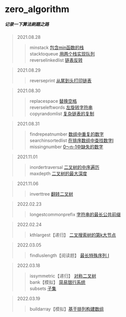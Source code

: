 # zero_algorithm

##### 记录一下算法刷题之路

> 2021.08.28
>> minstack [包含min函数的栈](https://github.com/Bikatoo/zero_algorithm/tree/master/minstack)   
>> stacktoqueue [用两个栈实现队列](https://github.com/Bikatoo/zero_algorithm/tree/master/stacktoqueue)   
>> reverselinkedlist [链表反转](https://github.com/Bikatoo/zero_algorithm/tree/master/reverselinkedlist)   

> 2021.08.29
>> reverseprint [从尾到头打印链表](https://github.com/Bikatoo/zero_algorithm/tree/master/reverseprint)

> 2021.08.30
>> replacespace [替换空格](https://github.com/Bikatoo/zero_algorithm/tree/master/replacespace)   
>> reverseleftwords [左旋转字符串](https://github.com/Bikatoo/zero_algorithm/tree/master/reverseleftwords)   
>> copyrandomlist [复杂链表的复制](https://github.com/Bikatoo/zero_algorithm/tree/master/copyrandomlist)   

> 2021.08.31
>> findrepeatnumber [数组中重复的数字](https://github.com/Bikatoo/zero_algorithm/tree/master/findrepeatnumber)   
>> searchinsortedlist [在排序数组中查找数字I](https://github.com/Bikatoo/zero_algorithm/tree/master/searchinsortedlist)   
>> missingnumber [0～n-1中缺失的数字](https://github.com/Bikatoo/zero_algorithm/tree/master/missingnumber)   

> 2021.11.01
>> inordertraversal [二叉树的中序遍历](https://github.com/Bikatoo/zero_algorithm/tree/master/inordertraversal)   
>> maxdepth [二叉树的最大深度](https://github.com/Bikatoo/zero_algorithm/tree/master/maxdepth)   

> 2021.11.06   
>> inverttree [翻转二叉树](https://github.com/Bikatoo/zero_algorithm/tree/master/inverttree)   

> 2022.02.23   
>> longestcommonprefix [字符串的最长公共前缀](https://github.com/Bikatoo/zero_algorithm/tree/master/longestcommonprefix)      

> 2022.02.24    
>> kthlargest【递归】 [二叉搜索树的第k大节点](https://github.com/Bikatoo/zero_algorithm/tree/master/kthlargest)    

> 2022.03.05
>> findluslength【阅读题】 [最长特殊序列 Ⅰ](https://github.com/Bikatoo/zero_algorithm/tree/master/findluslength)    

> 2022.03.18    
>> issymmetric【递归】 [对称二叉树](https://github.com/Bikatoo/zero_algorithm/tree/master/issymmetric)    
>> bank【模拟】 [简易银行系统](https://github.com/Bikatoo/zero_algorithm/tree/master/bank)      
>> subsets [子集](https://github.com/Bikatoo/zero_algorithm/tree/master/subsets)    

> 2022.03.19
>> buildarray【模拟】[基于排列构建数组](https://github.com/Bikatoo/zero_algorithm/tree/master/buildarray)    